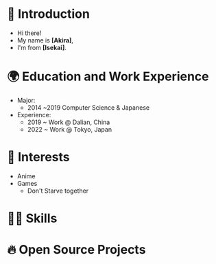 # 🌱 Introduction

- Hi there!   
- My name is **[Akira]**,  
- I'm from **[Isekai]**.  

# 🌍 Education and Work Experience

- Major: 
  - 2014 ~2019 Computer Science & Japanese  
- Experience:
  - 2019 ~ Work @ Dalian, China  
  - 2022 ~ Work @ Tokyo, Japan  

# 🔭 Interests

- Anime
- Games
  - Don't Starve together

# 🧑‍🎓 Skills

# 🔥 Open Source Projects


